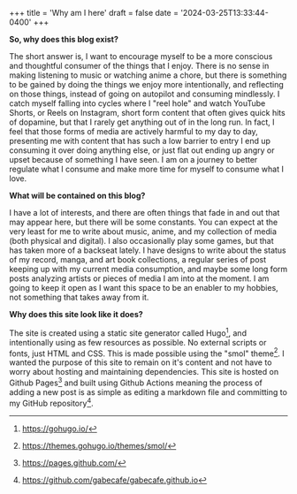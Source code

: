 +++
title = 'Why am I here'
draft = false
date = '2024-03-25T13:33:44-0400'
+++

**So, why does this blog exist?**

The short answer is, I want to encourage myself to be a more conscious and thoughtful consumer of the things that I enjoy. There is no sense in making listening to music or watching anime a chore, but there is something to be gained by doing the things we enjoy more intentionally, and reflecting on those things, instead of going on autopilot and  consuming mindlessly. I catch myself falling into cycles where I "reel hole" and watch YouTube Shorts, or Reels on Instagram, short form content that often gives quick hits of dopamine, but that I rarely get anything out of in the long run. In fact, I feel that those forms of media are actively harmful to my day to day, presenting me with content that has such a low barrier to entry I end up consuming it over doing anything else, or just flat out ending up angry or upset because of something I have seen. I am on a journey to better regulate what I consume and make more time for myself to consume what I love.

**What will be contained on this blog?**

I have a lot of interests, and there are often things that fade in and out that may appear here, but there will be some constants. You can expect at the very least for me to write about music, anime, and my collection of media (both physical and digital). I also occasionally play some games, but that has taken more of a backseat lately. I have designs to write about the status of my record, manga, and art book collections, a regular series of post keeping up with my current media consumption, and maybe some long form posts analyzing artists or pieces of media I am into at the moment. I am going to keep it open as I want this space to be an enabler to my hobbies, not something that takes away from it. 

**Why does this site look like it does?**

The site is created using a static site generator called Hugo[^1], and intentionally using as few resources as possible. No external scripts or fonts, just HTML and CSS. This is made possible using the "smol" theme[^2]. I wanted the purpose of this site to remain on it's content and not have to worry about hosting and maintaining dependencies. This site is hosted on Github Pages[^3] and built using Github Actions meaning the process of adding a new post is as simple as editing a markdown file and committing to my GitHub repository[^4].


[^1]: https://gohugo.io/
[^2]: https://themes.gohugo.io/themes/smol/
[^3]: https://pages.github.com/
[^4]: https://github.com/gabecafe/gabecafe.github.io
